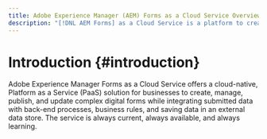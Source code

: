 ```yaml
---
title: Adobe Experience Manager (AEM) Forms as a Cloud Service Overview
description: "[!DNL AEM Forms] as a Cloud Service is a platform to create, manage, publish enterprise-class forms and business processes."
---
```


# Introduction {#introduction}

Adobe Experience Manager Forms as a  Cloud Service offers a cloud-native, Platform as a Service (PaaS) solution for businesses to create, manage, publish, and update complex digital forms while integrating submitted data with back-end processes, business rules, and saving data in an external data store. The service is always current, always available, and always learning.